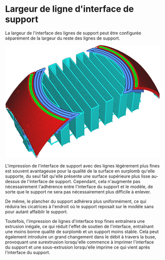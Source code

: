 Largeur de ligne d'interface de support
===

La largeur de l'interface des lignes de support peut être configurée séparément de la largeur du reste des lignes de support.

![Les lignes de l'interface de support sont plus larges que le reste des lignes de support](../../../articles/images/support_roof_line_width.png)

L'impression de l'interface de support avec des lignes légèrement plus fines est souvent avantageuse pour la qualité de la surface en surplomb qu'elle supporte, du seul fait qu'elle présente une surface supérieure plus lisse au-dessus de l'interface de support. Cependant, cela n'augmente pas nécessairement l'adhérence entre l'interface du support et le modèle, de sorte que le support ne sera pas nécessairement plus difficile à enlever.

De même, le plancher du support adhérera plus uniformément, ce qui réduira les cicatrices à l'endroit où le support reposait sur le modèle sans pour autant affaiblir le support.

Toutefois, l'impression de lignes d'interface trop fines entraînera une extrusion inégale, ce qui réduit l'effet de soutien de l'interface, entraînant une moins bonne qualité de surplomb et un support moins stable. Cela peut également introduire un grand changement dans le débit à travers la buse, provoquant une surextrusion lorsqu'elle commence à imprimer l'interface du support et une sous-extrusion lorsqu'elle imprime ce qui vient après l'interface du support.
